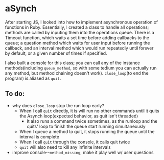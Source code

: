# aSynch

After starting JS, I looked into how to implement asynchronous operation
of functions in Ruby.  Essentially, I created a class to handle all
operations;  methods are called by inputing them into the operations
queue.  There is a Timeout function, which waits a set time before
adding callbacks to the queue; a question method which waits for user 
input before running the callback, and an interval method which would run
repeatedly until forever by default, or a given number of times if specified.

I also built a console for this class; you can call any of the instance 
methods(including `queue_method`, so with some tedium you can actually run
any method, but method chaining doesn't work). `close_loop`(to end the
program) is aliased as `quit`.

## To do:
* why does `close_loop` stop the run loop early?
  * When I call `quit` directly, it is will run no other commands until it
    quits the Asynch loop(expected behavior, as quit isn't threaded)
    * It also runs a command twice sometimes, as the runloop and the
        quits' loop to finish the queue start running simultaneously
  * When I queue a method to quit, it stops running the queue until the
      interval is complete
  * When I call `quit` through the console, it calls quit twice
  * `quit` will also need to kill any infinite intervals
* improve console--`method_missing`, make it play well w/ user questions
